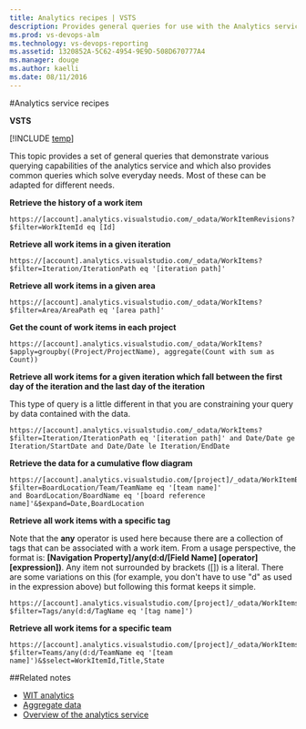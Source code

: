 ```yaml
---
title: Analytics recipes | VSTS  
description: Provides general queries for use with the Analytics service for VSTS 
ms.prod: vs-devops-alm
ms.technology: vs-devops-reporting
ms.assetid: 1320852A-5C62-4954-9E9D-508D670777A4
ms.manager: douge
ms.author: kaelli
ms.date: 08/11/2016
---
```


#Analytics service recipes  

**VSTS**  

[!INCLUDE [temp](../_shared/analytics-preview.md)]

This topic provides a set of general queries that demonstrate various querying capabilities of the
analytics service and which also provides common queries which solve everyday needs. Most of these can be 
adapted for different needs. 

**Retrieve the history of a work item**

```
https://[account].analytics.visualstudio.com/_odata/WorkItemRevisions?$filter=WorkItemId eq [Id]
```

**Retrieve all work items in a given iteration**

```
https://[account].analytics.visualstudio.com/_odata/WorkItems?$filter=Iteration/IterationPath eq '[iteration path]'
```

**Retrieve all work items in a given area**

```
https://[account].analytics.visualstudio.com/_odata/WorkItems?$filter=Area/AreaPath eq '[area path]'
```

**Get the count of work items in each project**

```
https://[account].analytics.visualstudio.com/_odata/WorkItems?$apply=groupby((Project/ProjectName), aggregate(Count with sum as Count))
```

**Retrieve all work items for a given iteration which fall between the first day of the iteration and the last day of the iteration**

This type of query is a little different in that you are constraining your query by data 
contained with the data. 

```
https://[account].analytics.visualstudio.com/_odata/WorkItems?$filter=Iteration/IterationPath eq '[iteration path]' and Date/Date ge Iteration/StartDate and Date/Date le Iteration/EndDate
```

**Retrieve the data for a cumulative flow diagram**

```
https://[account].analytics.visualstudio.com/[project]/_odata/WorkItemBoardSnapshot?$filter=BoardLocation/Team/TeamName eq '[team name]'
and BoardLocation/BoardName eq '[board reference name]'&$expand=Date,BoardLocation
```

**Retrieve all work items with a specific tag**

Note that the **any** operator is used here because there are a collection of tags that can be associated with a work item.
From a usage perspective, the format is: **[Navigation Property]/any(d:d/[Field Name] [operator] [expression])**. Any item not surrounded by
brackets ([]) is a literal. There are some variations on this (for example, you don't have to use "d" as used in the expression above)
but following this format keeps it simple.

```
https://[account].analytics.visualstudio.com/[project]/_odata/WorkItems?$filter=Tags/any(d:d/TagName eq '[tag name]')
```

**Retrieve all work items for a specific team**

```
https://[account].analytics.visualstudio.com/[project]/_odata/WorkItems?$filter=Teams/any(d:d/TeamName eq '[team name]')&$select=WorkItemId,Title,State
```
##Related notes 

- [WIT analytics](wit-analytics.md)  
- [Aggregate data](aggregated-data-analytics.md)
- [Overview of the analytics service](overview-analytics-service.md)
